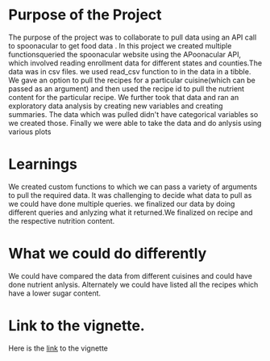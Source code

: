 # Purpose of the Project
The purpose of the project was to collaborate to pull data using an API call to spoonacular to get food data . In this project we created multiple functionsqueried the spoonacular website using the APoonacular API, which involved reading enrollment data for different states and counties.The data was in csv files. we used read_csv function to in the data in a tibble.
We gave an option to pull the recipes for a particular cuisine(which can be passed as an argument) and then used the recipe id to pull the nutrient content for the particular recipe. We further took that data and ran an exploratory data analysis by creating new variables and creating summaries. The data which was pulled didn't have categorical variables so we created those. Finally we were able to take the data and do anlysis using various plots
# Learnings
We created custom functions to which we can pass a variety of arguments to pull the required data. It was challenging to decide what data to pull as we could have done multiple queries. we finalized our data by doing different queries and anlyzing what it returned.We finalized on recipe and the respective nutrition content.
# What we could do differently
We could have compared the data from different cuisines and could have done nutrient anlysis. Alternately we could have listed all the recipes which have a lower sugar content.
# Link to the vignette.
Here is the [link](https://mcartron10.github.io/Stat558_Project2_CartronRao/) to the vignette
